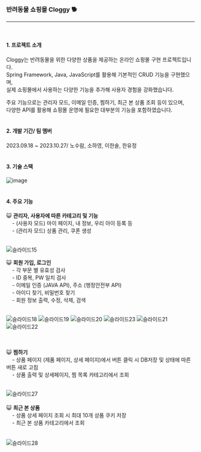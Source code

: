 ### 반려동물 쇼핑몰 Cloggy 🐕 
---
<br>

#### 1. 프로젝트 소개 
Cloggy는 반려동물을 위한 다양한 상품을 제공하는 온라인 쇼핑몰 구현 프로젝트입니다.<br>
Spring Framework, Java, JavaScript를 활용해 기본적인 CRUD 기능을 구현했으며,<br>
실제 쇼핑몰에서 사용하는 다양한 기능을 추가해 사용자 경험을 강화했습니다.<br>

주요 기능으로는 관리자 모드, 이메일 인증, 찜하기, 최근 본 상품 조회 등이 있으며,<br>
다양한 API를 활용해 쇼핑몰 운영에 필요한 대부분의 기능을 포함하였습니다.
<br><br>

#### 2. 개발 기간/ 팀 멤버
2023.09.18 ~ 2023.10.27/ 노수람, 소하영, 이한솔, 한유정
<br><br>

#### 3. 기술 스택
![image](https://github.com/user-attachments/assets/3c10f09f-dde1-4359-9472-9c2e5e8757a4)
<br><br>

#### 4. 주요 기능
😺 <strong>관리자, 사용자에 따른 카테고리 및 기능</strong>
<br>
&nbsp;&nbsp;&nbsp; - (사용자 모드) 마이 페이지, 내 정보, 우리 아이 등록 등<br>
&nbsp;&nbsp;&nbsp; - (관리자 모드) 상품 관리, 쿠폰 생성<br><br>

 
![슬라이드15](https://github.com/ifn477/team_project/assets/145645381/dbe7f9ec-1fc4-45e9-b5ba-bf3633cf36a5)

😺 <strong>회원 가입, 로그인</strong>
<br>
&nbsp;&nbsp;&nbsp; - 각 부문 별 유효성 검사<br>
&nbsp;&nbsp;&nbsp; - ID 중복, PW 일치 검사<br>
&nbsp;&nbsp;&nbsp; - 이메일 인증 (JAVA API), 주소 (행정안전부 API)<br>
&nbsp;&nbsp;&nbsp; - 아이디 찾기, 비밀번호 찾기<br>
&nbsp;&nbsp;&nbsp; - 회원 정보 출력, 수정, 삭제, 검색<br><br>

![슬라이드18](https://github.com/ifn477/team_project/assets/145645381/52e732d3-23a3-4aff-a722-4ac0449986de)
![슬라이드19](https://github.com/gkdud1213/team_project/assets/145645381/c40dc747-8e1e-444f-95d2-47a3b33dad77)
![슬라이드20](https://github.com/ifn477/team_project/assets/145645381/77a5454b-9559-4234-b268-9fa17563f0f8)
![슬라이드23](https://github.com/gkdud1213/team_project/assets/145645381/0b2f2d06-fbe8-4225-9e91-03a9739ec250)
![슬라이드21](https://github.com/gkdud1213/team_project/assets/145645381/f9788825-5f5c-4162-87a0-7a78779c26af)
![슬라이드22](https://github.com/gkdud1213/team_project/assets/145645381/20b7f5e5-ac61-44cf-88f0-aff235286e2f)

<br><br>
😺 <strong>찜하기</strong>
<br>
&nbsp;&nbsp;&nbsp;    - 상품 페이지 (제품 페이지, 상세 페이지)에서 버튼 클릭 시 DB저장 및 상태에 따른 버튼 새로 고침<br>
&nbsp;&nbsp;&nbsp;    - 상품 출력 및 상세페이지, 찜 목록 카테고리에서 조회<br><br>

![슬라이드27](https://github.com/ifn477/team_project/assets/145645381/1274cf08-ff51-468e-8a32-776d9cb4f7c5)
<br><br>
😺 <strong>최근 본 상품</strong>
<br>
&nbsp;&nbsp;&nbsp;    - 상품 상세 페이지 조회 시 최대 10개 상품 쿠키 저장<br>
&nbsp;&nbsp;&nbsp;    - 최근 본 상품 카테고리에서 조회<br><br>
<br>
![슬라이드28](https://github.com/ifn477/team_project/assets/145645381/7542f9c6-fd32-4cf4-8c35-9c6465529b90)
<br>
